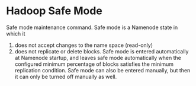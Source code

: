 # Hadoop Safe Mode

Safe mode maintenance command. Safe mode is a Namenode state in which it 

1. does not accept changes to the name space (read-only) 
2. does not replicate or delete blocks. 
Safe mode is entered automatically at Namenode startup, and leaves safe mode automatically when the configured minimum percentage of blocks satisfies the minimum replication condition. Safe mode can also be entered manually, but then it can only be turned off manually as well.